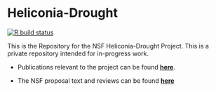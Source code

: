 # Heliconia-Drought
 <!-- badges: start -->
  [![R build status](https://github.com/BrunaLab/Heliconia-Drought/workflows/R-CMD-check/badge.svg)](https://github.com/BrunaLab/Heliconia-Drought/actions)
  <!-- badges: end -->
This is the Repository for the NSF Heliconia-Drought Project. This is a private repository intended for in-progress work. 

* Publications relevant to the project can be found [**here**](https://www.dropbox.com/sh/fbykdjj0zgaa468/AAAukFZ_kthsc3NpcxvmOvdsa?dl=0).  

* The NSF proposal text and reviews can be found [**here**](https://www.dropbox.com/sh/wxj7mgbwlrui6ty/AAAw3UJnPqIsMZ4_lixOlTVNa?dl=0)

